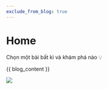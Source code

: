 ```yaml
---
exclude_from_blog: true
---
```


# Home

Chọn một bài bất kì và khám phá nào 💡

{{ blog_content }}

![](https://lh3.googleusercontent.com/pw/AP1GczNI04IKWpBlCxcChbLjdRAt7K3BSGGFyBzbCGUoQo69WrH70idHFsyZbrVNdEk8CC9MDcVRufJ20BR1XbS6Ev5-2RahSDdmEL-_f0SdKt_j3D25YwyVhXSqThE7pHJdkmp9tB6sQ7fo8eTi7ucwVhWZ=w700-h708-s-no-gm?authuser=0)

